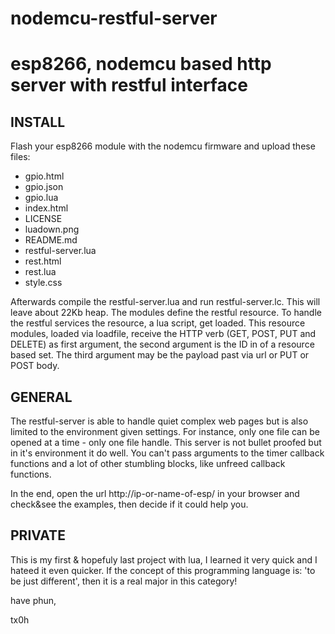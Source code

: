 # nodemcu-restful-server

esp8266, nodemcu based http server with restful interface
=========================================================

INSTALL
-------

Flash your esp8266 module with the nodemcu firmware and upload these files:

 * gpio.html
 * gpio.json
 * gpio.lua
 * index.html
 * LICENSE
 * luadown.png
 * README.md
 * restful-server.lua
 * rest.html
 * rest.lua
 * style.css

Afterwards compile the restful-server.lua and run restful-server.lc. This will leave about 22Kb heap. The modules define the restful resource. To handle the restful services the resource, a lua script, get loaded. This resource modules, loaded via loadfile, receive the HTTP verb (GET, POST, PUT and DELETE) as first argument, the second argument is the ID in of a resource based set. The third argument may be the payload past via url or PUT or POST body.

GENERAL
-------

The restful-server is able to handle quiet complex web pages but is also limited to the environment given settings. For instance, only one file can be opened at a time - only one file handle. This server is not bullet proofed but in it's environment it do well. You can't pass arguments to the timer callback functions and a lot of other stumbling blocks, like unfreed callback functions.

In the end, open the url http://ip-or-name-of-esp/ in your browser and check&see the examples, then decide if it could help you.

PRIVATE
-------
This is my first & hopefuly last project with lua, I learned it very quick and I hateed it even quicker. If the concept of this programming language is: 'to be just different', then it is a real major in this category!

have phun,

tx0h
